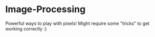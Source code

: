 # Image-Processing
Powerful ways to play with pixels! Might require some "tricks" to get working correctly :)

